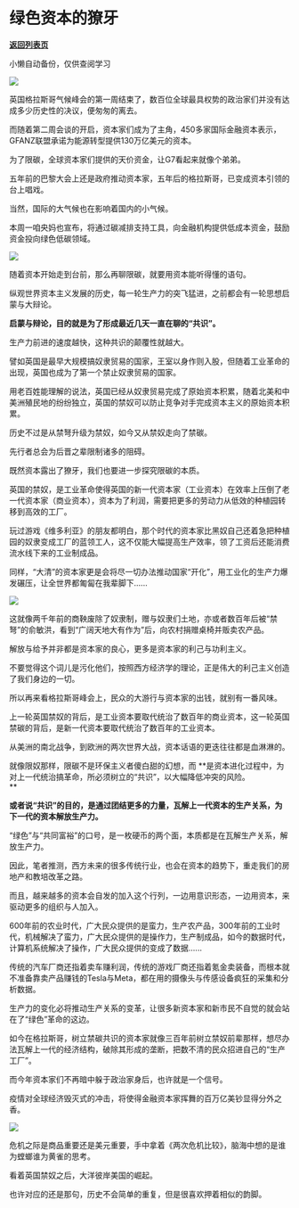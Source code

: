 # 绿色资本的獠牙

[**返回列表页**](/gzh/政事堂2019)

小懒自动备份，仅供查阅学习

![](https://mmbiz.qpic.cn/mmbiz_jpg/rxhS23yu8cNDibOWYUBeMQs4o3hNxEIlNeVtCtnRx1jKSo8hlhkQazEs7IW7EtDPSGzgOZdC9bKH5Ue6ecXBFrA/640?wx_fmt=jpeg)

  

英国格拉斯哥气候峰会的第一周结束了，数百位全球最具权势的政治家们并没有达成多少历史性的决议，便匆匆的离去。  

  

而随着第二周会谈的开启，资本家们成为了主角，450多家国际金融资本表示，GFANZ联盟承诺为能源转型提供130万亿美元的资本。

  

为了限碳，全球资本家们提供的天价资金，让G7看起来就像个弟弟。

  

五年前的巴黎大会上还是政府推动资本家，五年后的格拉斯哥，已变成资本引领的台上唱戏。

  

当然，国际的大气候也在影响着国内的小气候。  

  

本周一咱央妈也宣布，将通过碳减排支持工具，向金融机构提供低成本资金，鼓励资金投向绿色低碳领域。

  

![](https://mmbiz.qpic.cn/mmbiz_png/rxhS23yu8cNDibOWYUBeMQs4o3hNxEIlNviau2Kia3KSrEzNjrqWVHvKzmXzgibZVpCSQhYt2c3201CP3MhiaT6VfYQ/640?wx_fmt=png)

  

随着资本开始走到台前，那么再聊限碳，就要用资本能听得懂的语句。  

  

纵观世界资本主义发展的历史，每一轮生产力的突飞猛进，之前都会有一轮思想启蒙与大辩论。  

  

 **启蒙与辩论，目的就是为了形成最近几天一直在聊的“共识”。**  

  

生产力前进的速度越快，这种共识的颠覆性就越大。  

  

譬如英国是最早大规模搞奴隶贸易的国家，王室以身作则入股，但随着工业革命的出现，英国也成为了第一个禁止奴隶贸易的国家。

  

用老百姓能理解的说法，英国已经从奴隶贸易完成了原始资本积累，随着北美和中美洲殖民地的纷纷独立，英国的禁奴可以防止竞争对手完成资本主义的原始资本积累。  

  

历史不过是从禁弩升级为禁奴，如今又从禁奴走向了禁碳。

  

先行者总会为后晋之辈限制诸多的阻碍。  

  

既然资本露出了獠牙，我们也要进一步探究限碳的本质。  

  

英国的禁奴，是工业革命使得英国的新一代资本家（工业资本）在效率上压倒了老一代资本家（商业资本），资本为了利润，需要把更多的劳动力从低效的种植园转移到高效的工厂。

  

玩过游戏《维多利亚》的朋友都明白，那个时代的资本家比黑奴自己还着急把种植园的奴隶变成工厂的蓝领工人，这不仅能大幅提高生产效率，领了工资后还能消费流水线下来的工业制成品。  

  

同样，“大清”的资本家更是会将尽一切办法推动国家“开化”，用工业化的生产力爆发碾压，让全世界都匍匐在我辈脚下......  

  

![](https://mmbiz.qpic.cn/mmbiz_png/rxhS23yu8cNDibOWYUBeMQs4o3hNxEIlNzlpMYS9s5FYqtCborPjBgQMDrIUlpAgu0Ou3pJLDEpdoZSZagQZENQ/640?wx_fmt=png)

  

这就像两千年前的商鞅废除了奴隶制，赠与奴隶们土地，亦或者数百年后被“禁弩”的俞敏洪，看到“广阔天地大有作为”后，向农村捐赠桌椅并贩卖农产品。

  

解放与给予并非都是资本家的良心，更多是资本家的利己与功利主义。

  

不要觉得这个词儿是污化他们，按照西方经济学的理论，正是伟大的利己主义创造了我们身边的一切。

  

所以再来看格拉斯哥峰会上，民众的大游行与资本家的出钱，就别有一番风味。  

  

上一轮英国禁奴的背后，是工业资本要取代统治了数百年的商业资本，这一轮英国禁碳的背后，是新一代资本要取代统治了数百年的工业资本。

  

从美洲的南北战争，到欧洲的两次世界大战，资本话语的更迭往往都是血淋淋的。

  

就像限奴那样，限碳不是环保主义者傻白甜的幻想，而 **是资本进化过程中，为对上一代统治搞革命，所必须树立的“共识”，以大幅降低冲突的风险。  
**

  

 **或者说“共识”的目的，是通过团结更多的力量，瓦解上一代资本的生产关系，为下一代的资本解放生产力。**  

  

“绿色”与“共同富裕”的口号，是一枚硬币的两个面，本质都是在瓦解生产关系，解放生产力。

  

因此，笔者推测，西方未来的很多传统行业，也会在资本的趋势下，重走我们的房地产和教培改革之路。

  

而且，越来越多的资本会自发的加入这个行列，一边用意识形态，一边用资本，来驱动更多的组织与人加入。

  

600年前的农业时代，广大民众提供的是蛮力，生产农产品，300年前的工业时代，机械解决了蛮力，广大民众提供的是操作力，生产制成品，如今的数据时代，计算机系统解决了操作，广大民众提供的变成了数据......

  

传统的汽车厂商还指着卖车赚利润，传统的游戏厂商还指着氪金卖装备，而根本就不准备靠卖产品赚钱的Tesla与Meta，都在用的摄像头与传感设备疯狂的采集和分析数据。  

  

生产力的变化必将推动生产关系的变革，让很多新资本家和新市民不自觉的就会站在了“绿色”革命的这边。

  

如今在格拉斯哥，树立禁碳共识的资本家就像三百年前树立禁奴前辈那样，想尽办法瓦解上一代的经济结构，破除其形成的垄断，把数不清的民众招进自己的“生产工厂”。  

  

而今年资本家们不再暗中躲于政治家身后，也许就是一个信号。

  

疫情对全球经济毁灭式的冲击，将使得金融资本家挥舞的百万亿美钞显得分外之香。

  

![](https://mmbiz.qpic.cn/mmbiz_jpg/rxhS23yu8cNDibOWYUBeMQs4o3hNxEIlNr6tx0vCdFKa4U8Efax7KIyeGx8ScKD72AkWPDVzOft1dBJKnv7FsuA/640?wx_fmt=jpeg)

  

危机之际是商品重要还是美元重要，手中拿着《两次危机比较》，脑海中想的是谁为螳螂谁为黄雀的思考。

  

看着英国禁奴之后，大洋彼岸美国的崛起。

  

也许对应的还是那句，历史不会简单的重复，但是很喜欢押着相似的韵脚。

  

